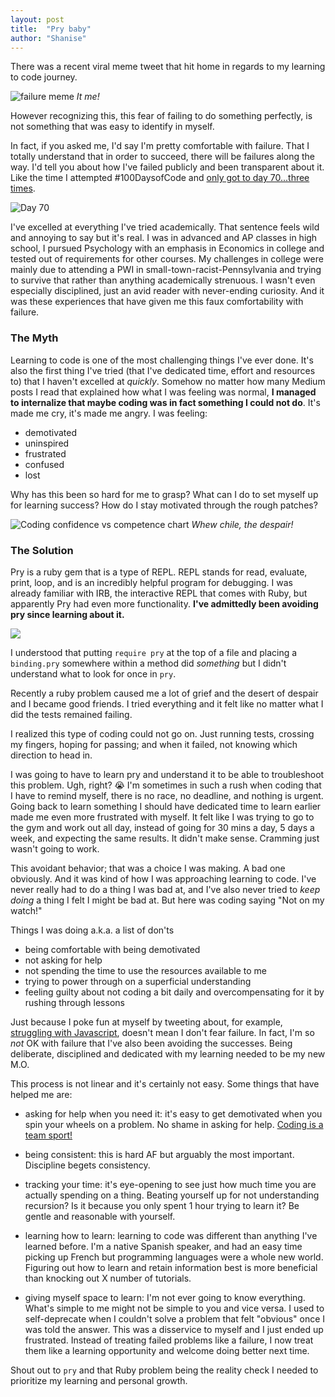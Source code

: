 ```yaml
---
layout: post
title:  "Pry baby"
author: "Shanise"
---
```


There was a recent viral meme tweet that hit home in regards to my learning to code journey.

![failure meme](https://pbs.twimg.com/media/DdB-zuKX4AAWw5c.jpg)
_It me!_

However recognizing this, this fear of failing to do something perfectly, is not something that was easy to identify in myself.

In fact, if you asked me, I'd say I'm pretty comfortable with failure. That I totally understand that in order to succeed, there will be failures along the way. I'd tell you about how I've failed publicly and been transparent about it. Like the time I attempted #100DaysofCode and [only got to day 70...three times](https://twitter.com/search?f=tweets&q=shanisebarona%20%23100daysofcode&src=typd).

![Day 70](https://thepracticaldev.s3.amazonaws.com/i/dl8oxzsgq9aaqt2s2voi.png)

I've excelled at everything I've tried academically. That sentence feels wild and annoying to say but it's real. I was in advanced and AP classes in high school, I pursued Psychology with an emphasis in Economics in college and tested out of requirements for other courses. My challenges in college were mainly due to attending a PWI in small-town-racist-Pennsylvania and trying to survive that rather than anything academically strenuous. I wasn't even especially disciplined, just an avid reader with never-ending curiosity. And it was these experiences that have given me this faux comfortability with failure.

### The Myth

Learning to code is one of the most challenging things I've ever done. It's also the first thing I've tried (that I've dedicated time, effort and resources to) that I haven't excelled at _quickly_. Somehow no matter how many Medium posts I read that explained how what I was feeling was normal, **I managed to internalize that maybe coding was in fact something I could not do**. It's made me cry, it's made me angry. I was feeling:
- demotivated
- uninspired
- frustrated
- confused
- lost

Why has this been so hard for me to grasp? What can I do to set myself up for learning success? How do I stay motivated through the rough patches?

![Coding confidence vs competence chart](https://thepracticaldev.s3.amazonaws.com/i/dtczwa13m8e6dncd515r.png)
_Whew chile, the despair!_

### The Solution

Pry is a ruby gem that is a type of REPL. REPL stands for read, evaluate, print, loop, and is an incredibly helpful program for debugging. I was already familiar with IRB, the interactive REPL that comes with Ruby, but apparently Pry had even more functionality. **I've admittedly been avoiding pry since learning about it.**

![](https://media1.tenor.com/images/5a513bb2b20e49cb2f2a3ee753e2c734/tenor.gif?itemid=11155741)

I understood that putting `require pry` at the top of a file and placing a `binding.pry` somewhere within a method did _something_ but I didn't understand what to look for once in `pry`.

Recently a ruby problem caused me a lot of grief and the desert of despair and I became good friends. I tried everything and it felt like no matter what I did the tests remained failing.

I realized this type of coding could not go on. Just running tests, crossing my fingers, hoping for passing; and when it failed, not knowing which direction to head in.

I was going to have to learn pry and understand it to be able to troubleshoot this problem. Ugh, right? 😭 I'm sometimes in such a rush when coding that I have to remind myself, there is no race, no deadline, and nothing is urgent. Going back to learn something I should have dedicated time to learn earlier made me even more frustrated with myself. It felt like I was trying to go to the gym and work out all day, instead of going for 30 mins a day, 5 days a week, and expecting the same results. It didn't make sense. Cramming just wasn't going to work.

This avoidant behavior; that was a choice I was making. A bad one obviously. And it was kind of how I was approaching learning to code. I've never really had to do a thing I was bad at, and I've also never tried to _keep doing_ a thing I felt I might be bad at. But here was coding saying "Not on my watch!"

Things I was doing a.k.a. a list of don'ts

- being comfortable with being demotivated
- not asking for help
- not spending the time to use the resources available to me
- trying to power through on a superficial understanding
- feeling guilty about not coding a bit daily and overcompensating for it by rushing through lessons

Just because I poke fun at myself by tweeting about, for example, [struggling with Javascript](https://twitter.com/shanisebarona/status/999428858607783936), doesn't mean I don't fear failure. In fact, I'm so _not_ OK with failure that I've also been avoiding the successes. Being deliberate, disciplined and dedicated with my learning needed to be my new M.O.

This process is not linear and it's certainly not easy. Some things that have helped me are:

- asking for help when you need it: it's easy to get demotivated when you spin your wheels on a problem. No shame in asking for help. [Coding is a team sport!](https://twitter.com/DBNess/status/993185531885379584)


- being consistent: this is hard AF but arguably the most important. Discipline begets consistency.


- tracking your time: it's eye-opening to see just how much time you are actually spending on a thing. Beating yourself up for not understanding recursion? Is it because you only spent 1 hour trying to learn it? Be gentle and reasonable with yourself.

- learning how to learn: learning to code was different than anything I've learned before. I'm a native Spanish speaker, and had an easy time picking up French but programming languages were a whole new world. Figuring out how to learn and retain information best is more beneficial than knocking out X number of tutorials.

- giving myself space to learn: I'm not ever going to know everything. What's simple to me might not be simple to you and vice versa. I used to self-deprecate when I couldn't solve a problem that felt "obvious" once I was told the answer. This was a disservice to myself and I just ended up frustrated. Instead of treating failed problems like a failure, I now treat them like a learning opportunity and welcome doing better next time.

Shout out to `pry` and that Ruby problem being the reality check I needed to prioritize my learning and personal growth.

